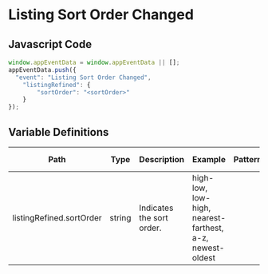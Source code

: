 # Listing Sort Order Changed

### 

## Javascript Code
```js
window.appEventData = window.appEventData || [];
appEventData.push({
  "event": "Listing Sort Order Changed",
    "listingRefined": {
        "sortOrder": "<sortOrder>"
    }
});
```

## Variable Definitions

|Path|Type|Description|Example|Pattern|Min Length|Max Length|Minimum|Maximum|Multiple Of|
| --- | --- | --- | --- | --- | --- | --- | --- | --- | --- |
|listingRefined.sortOrder|string|Indicates the sort order.|high-low, low-high, nearest-farthest, a-z, newest-oldest|||||||




